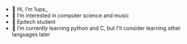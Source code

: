 - 👋 Hi, I’m 1ups_
- 👀 I’m interested in computer science and music
- 🌌 Epitech student
- 🌱 I’m currently learning python and C, but I'll consider learning other languages later
